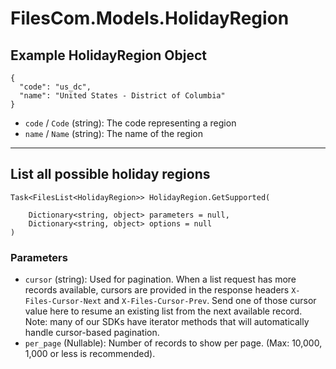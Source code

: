 # FilesCom.Models.HolidayRegion

## Example HolidayRegion Object

```
{
  "code": "us_dc",
  "name": "United States - District of Columbia"
}
```

* `code` / `Code`  (string): The code representing a region
* `name` / `Name`  (string): The name of the region


---

## List all possible holiday regions

```
Task<FilesList<HolidayRegion>> HolidayRegion.GetSupported(
    
    Dictionary<string, object> parameters = null,
    Dictionary<string, object> options = null
)
```

### Parameters

* `cursor` (string): Used for pagination.  When a list request has more records available, cursors are provided in the response headers `X-Files-Cursor-Next` and `X-Files-Cursor-Prev`.  Send one of those cursor value here to resume an existing list from the next available record.  Note: many of our SDKs have iterator methods that will automatically handle cursor-based pagination.
* `per_page` (Nullable<Int64>): Number of records to show per page.  (Max: 10,000, 1,000 or less is recommended).
